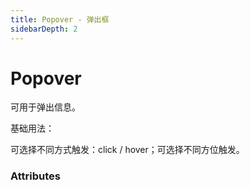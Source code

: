 ```yaml
---
title: Popover - 弹出框
sidebarDepth: 2
---
```


# Popover

可用于弹出信息。

基础用法：

可选择不同方式触发：click / hover；可选择不同方位触发。

<ClientOnly><popover-demo></popover-demo></ClientOnly>

### Attributes

<ClientOnly><popover-attr></popover-attr></ClientOnly>
